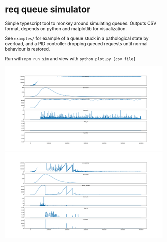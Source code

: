 req queue simulator
===

Simple typescript tool to monkey around simulating queues. Outputs CSV format, depends on python and matplotlib for visualization.

See `examples/` for example of a queue stuck in a pathological state by overload, and a PID controller dropping queued requests until normal behaviour is restored.

Run with `npm run sim` and view with `python plot.py [csv file]`

![pathological queue](images/pathol.png?raw=true "Pathological queue")
![controlled queue](images/controlled.png?raw=true "Controlled queue")
